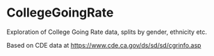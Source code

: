 # CollegeGoingRate
Exploration of College Going Rate data, splits by gender, ethnicity etc. 


Based on CDE data at https://www.cde.ca.gov/ds/sd/sd/cgrinfo.asp
